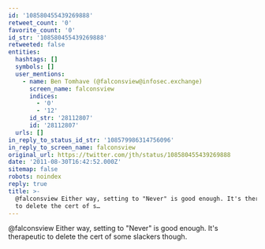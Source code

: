 ```yaml
---
id: '108580455439269888'
retweet_count: '0'
favorite_count: '0'
id_str: '108580455439269888'
retweeted: false
entities:
  hashtags: []
  symbols: []
  user_mentions:
    - name: Ben Tomhave (@falconsview@infosec.exchange)
      screen_name: falconsview
      indices:
        - '0'
        - '12'
      id_str: '28112807'
      id: '28112807'
  urls: []
in_reply_to_status_id_str: '108579986314756096'
in_reply_to_screen_name: falconsview
original_url: https://twitter.com/jth/status/108580455439269888
date: '2011-08-30T16:42:52.000Z'
sitemap: false
robots: noindex
reply: true
title: >-
  @falconsview Either way, setting to "Never" is good enough. It's therapeutic
  to delete the cert of s…
---
```


@falconsview Either way, setting to "Never" is good enough. It's therapeutic to delete the cert of some slackers though.